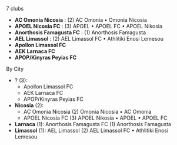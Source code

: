 7 clubs

- **AC Omonia Nicosia** : (2) AC Omonia • Omonia Nicosia
- **APOEL Nicosia FC** : (3) APOEL • APOEL FC • APOEL Nikosia
- **Αnorthosis Famagusta FC** : (1) Anorthosis Famagusta
- **AEL Limassol** : (2) AEL Limassol FC • Athlitiki Enosi Lemesou
- **Apollon Limassol FC**
- **AEK Larnaca FC**
- **APOP/Kinyras Peyias FC**




By City

- ? (3): 
  - Apollon Limassol FC 
  - AEK Larnaca FC 
  - APOP/Kinyras Peyias FC 
- **Nicosia** (2): 
  - AC Omonia Nicosia  (2) Omonia Nicosia • AC Omonia
  - APOEL Nicosia FC  (3) APOEL Nikosia • APOEL • APOEL FC
- **Larnaca** (1): Αnorthosis Famagusta FC  (1) Anorthosis Famagusta
- **Limassol** (1): AEL Limassol  (2) AEL Limassol FC • Athlitiki Enosi Lemesou


